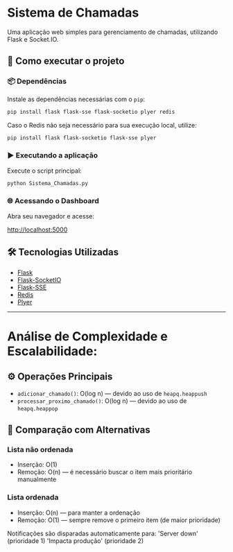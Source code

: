 # Sistema de Chamadas

Uma aplicação web simples para gerenciamento de chamadas, utilizando Flask e Socket.IO.

## 🚀 Como executar o projeto

### 📦 Dependências

Instale as dependências necessárias com o `pip`:

```bash
pip install flask flask-sse flask-socketio plyer redis
```

Caso o Redis não seja necessário para sua execução local, utilize:

```bash
pip install flask flask-socketio flask-sse plyer
```

### ▶️ Executando a aplicação

Execute o script principal:

```bash
python Sistema_Chamadas.py
```
### 🌐 Acessando o Dashboard

Abra seu navegador e acesse:

[http://localhost:5000](http://localhost:5000)

## 🛠️ Tecnologias Utilizadas

- [Flask](https://flask.palletsprojects.com/)
- [Flask-SocketIO](https://flask-socketio.readthedocs.io/)
- [Flask-SSE](https://flask-sse.readthedocs.io/)
- [Redis](https://redis.io/)
- [Plyer](https://github.com/kivy/plyer)

---

# Análise de Complexidade e Escalabilidade:
## ⚙️ Operações Principais

- `adicionar_chamado()`: O(log n) — devido ao uso de `heapq.heappush`
- `processar_proximo_chamado()`: O(log n) — devido ao uso de `heapq.heappop`


## 🔄 Comparação com Alternativas

### Lista não ordenada
- Inserção: O(1)
- Remoção: O(n) — é necessário buscar o item mais prioritário manualmente

### Lista ordenada
- Inserção: O(n) — para manter a ordenação
- Remoção: O(1) — sempre remove o primeiro item (de maior prioridade)


Notificações são disparadas automaticamente para:
    'Server down' (prioridade 1)
    'Impacta produção' (prioridade 2)